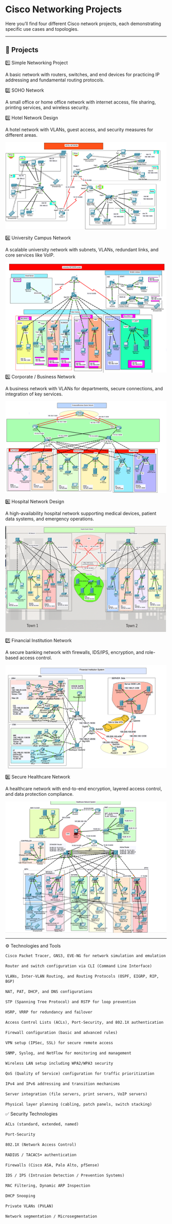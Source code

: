 # Cisco Networking Projects

Here you’ll find four different Cisco network projects, each demonstrating specific use cases and topologies.

---

## 📁 Projects

1️⃣ Simple Networking Project

 A basic network with routers, switches, and end devices for practicing IP addressing and fundamental routing protocols.

2️⃣ SOHO Network

A small office or home office network with internet access, file sharing, printing services, and wireless security.

3️⃣ Hotel Network Design

A hotel network with VLANs, guest access, and security measures for different areas.

 ![Netzwerkdiagramm](https://github.com/ziadat69/Cisco/blob/main/03-%20Hotel%20System%20Network/ciscopic3.png)

4️⃣ University Campus Network

A scalable university network with subnets, VLANs, redundant links, and core services like VoIP.


 ![Netzwerkdiagramm](https://github.com/ziadat69/Cisco/blob/main/04-%20University%20System%20Network/ciscopic4.png)
5️⃣ Corporate / Business Network

A business network with VLANs for departments, secure connections, and integration of key services.

 ![Netzwerkdiagramm](https://github.com/ziadat69/Cisco/blob/main/05-%20Company%20%26%20Business%20System%20Network/ciscopic5.png)

6️⃣ Hospital Network Design

A high-availability hospital network supporting medical devices, patient data systems, and emergency operations.

 ![Netzwerkdiagramm](https://github.com/ziadat69/Cisco/blob/main/06-%20Hospital%20System%20Network%20Design/ciscopic.png
)

7️⃣ Financial Institution Network

A secure banking network with firewalls, IDS/IPS, encryption, and role-based access control.

 ![Netzwerkdiagramm](https://github.com/ziadat69/Cisco/blob/main/07-%20Financial%20Institution%20System/ciscopic77.png)

 
8️⃣ Secure Healthcare Network

A healthcare network with end-to-end encryption, layered access control, and data protection compliance.

![Netzwerkdiagramm](https://github.com/ziadat69/Cisco/blob/main/08-%20Secure%20Healthcare%20Network%20System/cisco8.png)


---


⚙️ Technologies and Tools

    Cisco Packet Tracer, GNS3, EVE-NG for network simulation and emulation

    Router and switch configuration via CLI (Command Line Interface)

    VLANs, Inter-VLAN Routing, and Routing Protocols (OSPF, EIGRP, RIP, BGP)

    NAT, PAT, DHCP, and DNS configurations

    STP (Spanning Tree Protocol) and RSTP for loop prevention

    HSRP, VRRP for redundancy and failover

    Access Control Lists (ACLs), Port-Security, and 802.1X authentication

    Firewall configuration (basic and advanced rules)

    VPN setup (IPSec, SSL) for secure remote access

    SNMP, Syslog, and NetFlow for monitoring and management

    Wireless LAN setup including WPA2/WPA3 security

    QoS (Quality of Service) configuration for traffic prioritization

    IPv4 and IPv6 addressing and transition mechanisms

    Server integration (file servers, print servers, VoIP servers)

    Physical layer planning (cabling, patch panels, switch stacking)

✅ Security Technologies

    ACLs (standard, extended, named)

    Port-Security

    802.1X (Network Access Control)

    RADIUS / TACACS+ authentication

    Firewalls (Cisco ASA, Palo Alto, pfSense)

    IDS / IPS (Intrusion Detection / Prevention Systems)

    MAC Filtering, Dynamic ARP Inspection

    DHCP Snooping

    Private VLANs (PVLAN)

    Network segmentation / Microsegmentation




